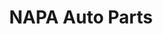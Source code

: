 ---
title: "NAPA Auto Parts"
url: /spartanburg/napa-auto-parts-south-pine-street/
shop: car parts
---